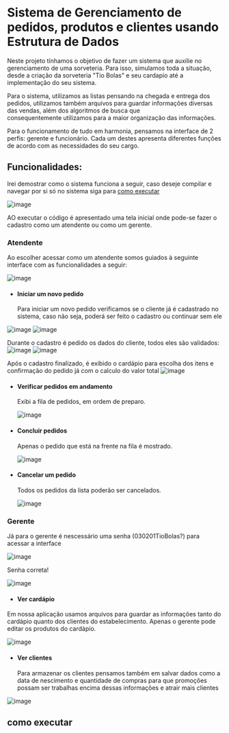 # Sistema de Gerenciamento de pedidos, produtos e clientes usando Estrutura de Dados 

Neste projeto tínhamos o objetivo de fazer um sistema que auxilie no gerenciamento de uma sorveteria.
Para isso, simulamos toda a situação, desde a criação da sorveteria "Tio Bolas" e seu cardapio até a implementação do seu sistema.

Para o sistema, utilizamos as listas pensando na chegada e entrega dos pedidos, utilizamos também arquivos para guardar informações diversas das vendas, além dos algoritmos de busca que consequentemente utilizamos para a maior organização das informações.

Para o funcionamento de tudo em harmonia, pensamos na interface de 2 perfis: gerente e funcionário. Cada um destes apresenta diferentes funções de acordo com as necessidades do seu cargo.

## Funcionalidades:
Irei demostrar como o sistema funciona a seguir, caso deseje compilar e navegar por si só no sistema siga para [como executar](#como-executar)

![image](https://github.com/user-attachments/assets/e02427fe-1904-456f-92ab-690ae8c3cc84)


AO executar o código é apresentado uma tela inicial onde pode-se fazer o cadastro como um atendente ou como um gerente. 

### Atendente

Ao escolher acessar como um atendente somos guiados à seguinte interface com as funcionalidades a seguir:

![image](https://github.com/user-attachments/assets/0fef0b33-96f7-41e4-8330-a98742494244)



- #### Iniciar um novo pedido

  Para iniciar um novo pedido verificamos se o cliente já é cadastrado no sistema, caso não seja, poderá ser feito o cadastro ou continuar sem ele
  
![image](https://github.com/user-attachments/assets/5c1a11f4-cf86-4bd8-bf3a-6c068b6aa1fa) ![image](https://github.com/user-attachments/assets/c6dd233e-503f-4ce2-8e0d-05871e8db164)


Durante o cadastro é pedido os dados do cliente, todos eles são validados:
![image](https://github.com/user-attachments/assets/e10c176e-49b0-444f-95fd-1ce2a97522e1)
![image](https://github.com/user-attachments/assets/34e4a0c0-2f77-4c3c-8d99-aee970420b80)


Após o cadastro finalizado, é exibido o cardápio para escolha dos itens e confirmação do pedido já com o calculo do valor total
![image](https://github.com/user-attachments/assets/716024f7-a1b3-4c25-ab6b-7bc8f682cc08)



- #### Verificar pedidos em andamento

  Exibi a fila de pedidos, em ordem de preparo.
  
  ![image](https://github.com/user-attachments/assets/e4c3c195-f74b-4866-b4d1-c18d4d11e808)


- #### Concluir pedidos

  Apenas o pedido que está na frente na fila é mostrado.

  ![image](https://github.com/user-attachments/assets/ad45af2c-1dab-43a2-a4e1-53f7da58936c)

  
- #### Cancelar um pedido

  Todos os pedidos da lista poderão ser cancelados.

  ![image](https://github.com/user-attachments/assets/a2c0948c-d97d-41af-b668-9b056900b1cb)


### Gerente

Já para o gerente é nescessário uma senha (030201TioBolas?) para acessar a interface 

![image](https://github.com/user-attachments/assets/c626a3f3-ff98-4d97-adb9-681be9ea50d9)

Senha correta! 

![image](https://github.com/user-attachments/assets/e9131622-3311-4d96-ae02-e3e8de776a69)


- #### Ver cardápio
 Em nossa aplicação usamos arquivos para guardar as informações tanto do cardápio quanto dos clientes do estabelecimento. Apenas o gerente pode editar os produtos do cardápio.

![image](https://github.com/user-attachments/assets/0dbf0d48-a5ec-4844-ad26-b25ea42de3d0)


- #### Ver clientes
  Para armazenar os clientes pensamos também em salvar dados como a data de nescimento e quantidade de compras para que promoções possam ser trabalhas encima dessas informações e atrair mais clientes

![image](https://github.com/user-attachments/assets/e5e7d8fb-416a-48af-90aa-7e38bee192c1)



## como executar

